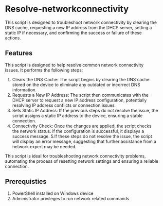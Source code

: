 # Resolve-networkconnectivity
This script is designed to troubleshoot network connectivity by clearing the DNS cache, requesting a new IP address from the DHCP server, setting a static IP if necessary, and confirming the success or failure of these actions.

## Features

This script is designed to help resolve common network connectivity issues. It performs the following steps:
1. Clears the DNS Cache: The script begins by clearing the DNS cache stored on the device to eliminate any outdated or incorrect DNS information.
2. Requests a New IP Address: The script then communicates with the DHCP server to request a new IP address configuration, potentially resolving IP address conflicts or connection issues.
3. Sets Static IP Address: If the previous steps do not resolve the issue, the script assigns a static IP address to the device, ensuring a stable connection.
4. Connectivity Check: Once the changes are applied, the script checks the network status. If the configuration is successful, it displays a success message. 
5.If these steps do not resolve the issue, the script will display an error message, suggesting that further assistance from a network expert may be needed.

This script is ideal for troubleshooting network connectivity problems, automating the process of resetting network settings and ensuring a reliable connection.

## Prerequisties
1. PowerShell installed on Windows device
2. Administrator privileges to run network related commands





